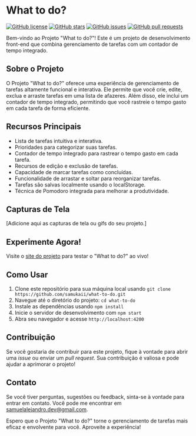 # What to do?

[![GitHub license](https://img.shields.io/github/license/Samukaii/What-to-do)](https://github.com/seu-usuario/What-to-do/blob/main/LICENSE)
[![GitHub stars](https://img.shields.io/github/stars/Samukaii/What-to-do)](https://github.com/seu-usuario/What-to-do/stargazers)
[![GitHub issues](https://img.shields.io/github/issues/Samukaii/What-to-do)](https://github.com/seu-usuario/What-to-do/issues)
[![GitHub pull requests](https://img.shields.io/github/issues-pr/Samukaii/What-to-do)](https://github.com/seu-usuario/What-to-do/pulls)

Bem-vindo ao Projeto "What to do?"! Este é um projeto de desenvolvimento front-end que combina gerenciamento de tarefas com um contador de tempo integrado.

## Sobre o Projeto

O Projeto "What to do?" oferece uma experiência de gerenciamento de tarefas altamente funcional e interativa. Ele permite que você crie, edite, exclua e arraste tarefas em uma lista de afazeres. Além disso, ele inclui um contador de tempo integrado, permitindo que você rastreie o tempo gasto em cada tarefa de forma eficiente.

## Recursos Principais

- Lista de tarefas intuitiva e interativa.
- Prioridades para categorizar suas tarefas.
- Contador de tempo integrado para rastrear o tempo gasto em cada tarefa.
- Recursos de edição e exclusão de tarefas.
- Capacidade de marcar tarefas como concluídas.
- Funcionalidade de arrastar e soltar para reorganizar tarefas.
- Tarefas são salvas localmente usando o localStorage.
- Técnica de Pomodoro integrada para melhorar a produtividade.

## Capturas de Tela

[Adicione aqui as capturas de tela ou gifs do seu projeto.]

## Experimente Agora!

Visite o [site do projeto](https://what-task-to-do.surge.sh) para testar o "What to do?" ao vivo!

## Como Usar

1. Clone este repositório para sua máquina local usando `git clone https://github.com/samukaii/what-to-do.git`
2. Navegue até o diretório do projeto: `cd what-to-do`
3. Instale as dependências usando `npm install`
4. Inicie o servidor de desenvolvimento com `npm start`
5. Abra seu navegador e acesse `http://localhost:4200`

## Contribuição

Se você gostaria de contribuir para este projeto, fique à vontade para abrir uma *issue* ou enviar um *pull request*. Sua contribuição é valiosa e pode ajudar a aprimorar o projeto!

## Contato

Se você tiver perguntas, sugestões ou feedback, sinta-se à vontade para entrar em contato. Você pode me encontrar em [samuelalejandro.dev@gmail.com](mailto:samuelalejandro.dev@gmail.com).

Espero que o Projeto "What to do?" torne o gerenciamento de tarefas mais eficaz e envolvente para você. Aproveite a experiência!
